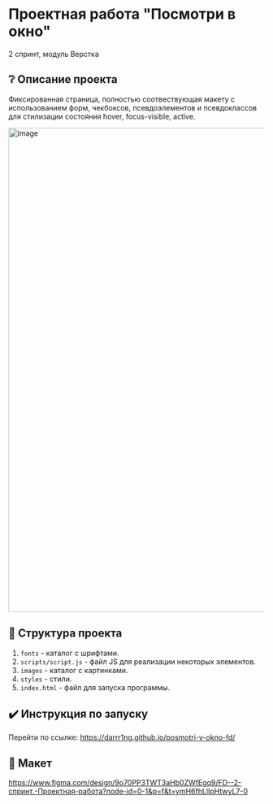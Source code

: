# Проектная работа "Посмотри в окно"
2 спринт, модуль Верстка

## :grey_question: Описание проекта
Фиксированная страница, полностью соотвествующая макету с использованием форм, чекбоксов, псевдоэлементов и псевдоклассов для стилизации состояния hover, focus-visible, active.

<img width="1920" height="953" alt="image" src="https://github.com/user-attachments/assets/c853bafa-0cfd-4332-8913-af21994464df" />

## :file_folder: Структура проекта
1. `fonts` - каталог с шрифтами.
2. `scripts/script.js` - файл JS для реализации некоторых элементов.
3. `images` - каталог с картинками.
4. `styles` - стили.
6. `index.html` - файл для запуска программы.

## :heavy_check_mark: Инструкция по запуску
Перейти по ссылке: https://darrr1ng.github.io/posmotri-v-okno-fd/

## :art: Макет
https://www.figma.com/design/9o70PP3TWT3aHb0ZWfEgq9/FD--2-спринт.-Проектная-работа?node-id=0-1&p=f&t=ymH6fhLlIpHtwyL7-0
